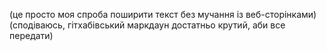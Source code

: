 (це просто моя спроба поширити текст без мучання із веб-сторінками)
(сподіваюсь, гітхабівський маркдаун достатньо крутий, аби все передати)
